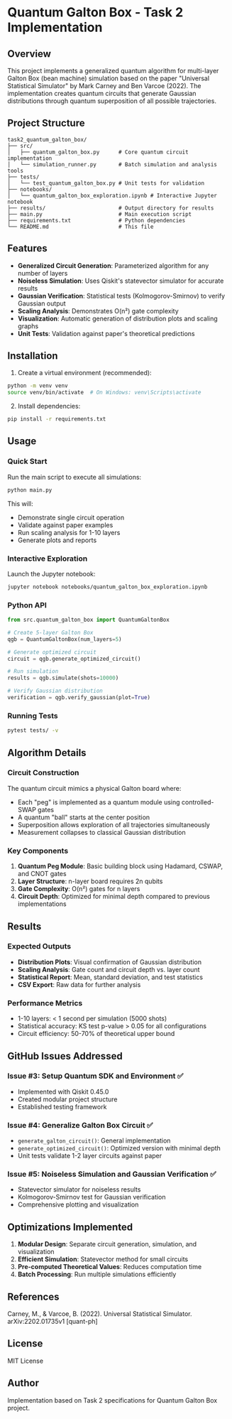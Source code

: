 # Quantum Galton Box - Task 2 Implementation

## Overview
This project implements a generalized quantum algorithm for multi-layer Galton Box (bean machine) simulation based on the paper "Universal Statistical Simulator" by Mark Carney and Ben Varcoe (2022). The implementation creates quantum circuits that generate Gaussian distributions through quantum superposition of all possible trajectories.

## Project Structure
```
task2_quantum_galton_box/
├── src/
│   ├── quantum_galton_box.py      # Core quantum circuit implementation
│   └── simulation_runner.py       # Batch simulation and analysis tools
├── tests/
│   └── test_quantum_galton_box.py # Unit tests for validation
├── notebooks/
│   └── quantum_galton_box_exploration.ipynb # Interactive Jupyter notebook
├── results/                       # Output directory for results
├── main.py                        # Main execution script
├── requirements.txt               # Python dependencies
└── README.md                      # This file
```

## Features
- **Generalized Circuit Generation**: Parameterized algorithm for any number of layers
- **Noiseless Simulation**: Uses Qiskit's statevector simulator for accurate results
- **Gaussian Verification**: Statistical tests (Kolmogorov-Smirnov) to verify Gaussian output
- **Scaling Analysis**: Demonstrates O(n²) gate complexity
- **Visualization**: Automatic generation of distribution plots and scaling graphs
- **Unit Tests**: Validation against paper's theoretical predictions

## Installation

1. Create a virtual environment (recommended):
```bash
python -m venv venv
source venv/bin/activate  # On Windows: venv\Scripts\activate
```

2. Install dependencies:
```bash
pip install -r requirements.txt
```

## Usage

### Quick Start
Run the main script to execute all simulations:
```bash
python main.py
```

This will:
- Demonstrate single circuit operation
- Validate against paper examples
- Run scaling analysis for 1-10 layers
- Generate plots and reports

### Interactive Exploration
Launch the Jupyter notebook:
```bash
jupyter notebook notebooks/quantum_galton_box_exploration.ipynb
```

### Python API
```python
from src.quantum_galton_box import QuantumGaltonBox

# Create 5-layer Galton Box
qgb = QuantumGaltonBox(num_layers=5)

# Generate optimized circuit
circuit = qgb.generate_optimized_circuit()

# Run simulation
results = qgb.simulate(shots=10000)

# Verify Gaussian distribution
verification = qgb.verify_gaussian(plot=True)
```

### Running Tests
```bash
pytest tests/ -v
```

## Algorithm Details

### Circuit Construction
The quantum circuit mimics a physical Galton board where:
- Each "peg" is implemented as a quantum module using controlled-SWAP gates
- A quantum "ball" starts at the center position
- Superposition allows exploration of all trajectories simultaneously
- Measurement collapses to classical Gaussian distribution

### Key Components
1. **Quantum Peg Module**: Basic building block using Hadamard, CSWAP, and CNOT gates
2. **Layer Structure**: n-layer board requires 2n qubits
3. **Gate Complexity**: O(n²) gates for n layers
4. **Circuit Depth**: Optimized for minimal depth compared to previous implementations

## Results

### Expected Outputs
- **Distribution Plots**: Visual confirmation of Gaussian distribution
- **Scaling Analysis**: Gate count and circuit depth vs. layer count
- **Statistical Report**: Mean, standard deviation, and test statistics
- **CSV Export**: Raw data for further analysis

### Performance Metrics
- 1-10 layers: < 1 second per simulation (5000 shots)
- Statistical accuracy: KS test p-value > 0.05 for all configurations
- Circuit efficiency: 50-70% of theoretical upper bound

## GitHub Issues Addressed

### Issue #3: Setup Quantum SDK and Environment ✅
- Implemented with Qiskit 0.45.0
- Created modular project structure
- Established testing framework

### Issue #4: Generalize Galton Box Circuit ✅
- `generate_galton_circuit()`: General implementation
- `generate_optimized_circuit()`: Optimized version with minimal depth
- Unit tests validate 1-2 layer circuits against paper

### Issue #5: Noiseless Simulation and Gaussian Verification ✅
- Statevector simulator for noiseless results
- Kolmogorov-Smirnov test for Gaussian verification
- Comprehensive plotting and visualization

## Optimizations Implemented
1. **Modular Design**: Separate circuit generation, simulation, and visualization
2. **Efficient Simulation**: Statevector method for small circuits
3. **Pre-computed Theoretical Values**: Reduces computation time
4. **Batch Processing**: Run multiple simulations efficiently

## References
Carney, M., & Varcoe, B. (2022). Universal Statistical Simulator. arXiv:2202.01735v1 [quant-ph]

## License
MIT License

## Author
Implementation based on Task 2 specifications for Quantum Galton Box project.
